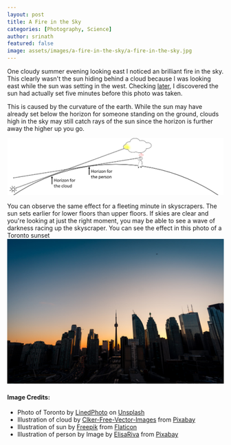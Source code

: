 ```yaml
---
layout: post
title: A Fire in the Sky 
categories: [Photography, Science]
author: srinath
featured: false
image: assets/images/a-fire-in-the-sky/a-fire-in-the-sky.jpg
---
```


One cloudy summer evening looking east I noticed an brilliant
fire in the sky. This clearly wasn't the sun hiding behind a cloud
because I was looking east while the sun was setting in the west.
Checking [later](https://www.timeanddate.com/sun/singapore/singapore?month=5&year=2020),
I discovered the sun had actually set five minutes before this photo
was taken.

This is caused by the curvature of the earth. While the sun may have 
already set below the horizon for someone standing on the ground, clouds
high in the sky may still catch rays of the sun since the horizon is further 
away the higher up you go. 

![Concept](/assets/images/a-fire-in-the-sky/concept.png)

You can observe the same effect for a fleeting minute in skyscrapers. The sun
sets earlier for lower floors than upper floors. If skies are clear and you're
looking at just the right moment, you may be able to see a wave of darkness racing
up the skyscraper. You can see the effect in this photo of a Toronto sunset
![Toronto Sunset](/assets/images/a-fire-in-the-sky/toronto-sunset-skyscraper.jpg)

#### Image Credits:
- Photo of Toronto by [LinedPhoto](https://unsplash.com/@linedphoto)
  on [Unsplash](https://unsplash.com/s/photos/skyscraper-sunset)
- Illustration of cloud by [Clker-Free-Vector-Images](https://pixabay.com/users/Clker-Free-Vector-Images-3736/)
  from [Pixabay](https://pixabay.com/)
- Illustration of sun by [Freepik](https://www.flaticon.com/authors/freepik) from
  [Flaticon](https://www.flaticon.com/)
- Illustration of person by Image by [ElisaRiva](https://pixabay.com/users/ElisaRiva-1348268/) 
  from [Pixabay](https://pixabay.com/)